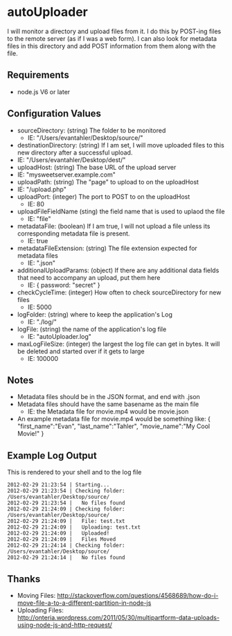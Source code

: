 # autoUploader

I will monitor a directory and upload files from it.  I do this by POST-ing files to the remote server (as if I was a web form).  I can also look for metadata files in this directory and add POST information from them along with the file.  

## Requirements
- node.js V6 or later

## Configuration Values
- sourceDirectory: (string) The folder to be monitored
  - IE: "/Users/evantahler/Desktop/source/"
- destinationDirectory: (string) If I am set, I will move uploaded files to this new directory after a successful upload.
 - IE: "/Users/evantahler/Desktop/dest/"
- uploadHost: (string) The base URL of the upload server
 - IE: "mysweetserver.example.com"
- uploadPath: (string) The "page" to upload to on the uploadHost
 - IE: "/upload.php"
- uploadPort: (integer) The port to POST to on the uploadHost
  - IE: 80
- uploadFileFieldName (sting) the field name that is used to uplaod the file
  - IE: "file"
- metadataFile: (boolean) If I am true, I will not upload a file unless its corresponding metadata file is present.
  - IE: true
- metadataFileExtension: (string) The file extension expected for metadata files
  - IE: ".json"
- additionalUploadParams: (object) If there are any additional data fields that need to accompany an upload, put them here 
  - IE: { password: "secret" }
- checkCycleTime: (integer) How often to check sourceDirectory for new files
  - IE: 5000
- logFolder: (string) where to keep the application's Log
  - IE: "./log/"
- logFile: (string) the name of the application's log file
  - IE: "autoUploader.log"
- maxLogFileSize: (integer) the largest the log file can get in bytes.  It will be deleted and started over if it gets to large
  - IE: 100000

## Notes
- Metadata files should be in the JSON format, and end with .json
- Metadata files should have the same basename as the main file
	- IE: the Metadata file for movie.mp4 would be movie.json
- An example metadata file for movie.mp4 would be something like: { "first_name":"Evan", "last_name":"Tahler", "movie_name":"My Cool Movie!" }

## Example Log Output
This is rendered to your shell and to the log file

	2012-02-29 21:23:54 | Starting...
	2012-02-29 21:23:54 | Checking folder: /Users/evantahler/Desktop/source/
	2012-02-29 21:23:54 |   No files found
	2012-02-29 21:24:09 | Checking folder: /Users/evantahler/Desktop/source/
	2012-02-29 21:24:09 |   File: test.txt
	2012-02-29 21:24:09 | 	Uploading: test.txt
	2012-02-29 21:24:09 |   Uploaded!
	2012-02-29 21:24:09 |   Files Moved
	2012-02-29 21:24:14 | Checking folder: /Users/evantahler/Desktop/source/
	2012-02-29 21:24:14 |   No files found

## Thanks
- Moving Files: http://stackoverflow.com/questions/4568689/how-do-i-move-file-a-to-a-different-partition-in-node-js
- Uploading Files: http://onteria.wordpress.com/2011/05/30/multipartform-data-uploads-using-node-js-and-http-request/